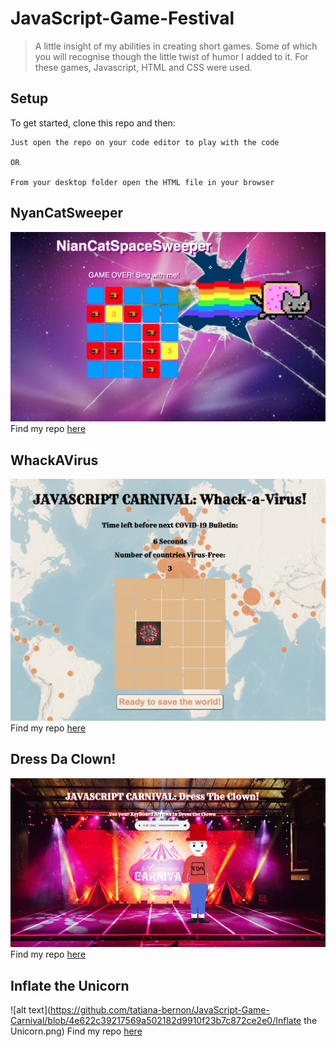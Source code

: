 # JavaScript-Game-Festival

> A little insight of my abilities in creating short games. Some of which you will recognise though the little twist of humor I added to it.
For these games, Javascript, HTML and CSS were used.

## Setup

To get started, clone this repo and then:

```
Just open the repo on your code editor to play with the code

OR

From your desktop folder open the HTML file in your browser
```


## NyanCatSweeper
![alt text](https://github.com/tatiana-bernon/JavaScript-Game-Carnival/blob/4e622c39217569a502182d9910f23b7c872ce2e0/nyanCatsweeper.png)
Find my repo [here](https://github.com/tatiana-bernon/NyanCat-Sweeper)

## WhackAVirus
![alt text](https://github.com/tatiana-bernon/JavaScript-Game-Carnival/blob/4e622c39217569a502182d9910f23b7c872ce2e0/Whackavirus.png)
Find my repo [here](https://github.com/tatiana-bernon/Whack-a-virus)

## Dress Da Clown!
![alt text](https://github.com/tatiana-bernon/JavaScript-Game-Carnival/blob/4e622c39217569a502182d9910f23b7c872ce2e0/DressDaclown.png)
Find my repo [here](https://github.com/tatiana-bernon/Dress-Da-Clown)

## Inflate the Unicorn
![alt text](https://github.com/tatiana-bernon/JavaScript-Game-Carnival/blob/4e622c39217569a502182d9910f23b7c872ce2e0/Inflate the Unicorn.png)
Find my repo [here](https://github.com/tatiana-bernon/Inflate-the-Unicorn)

